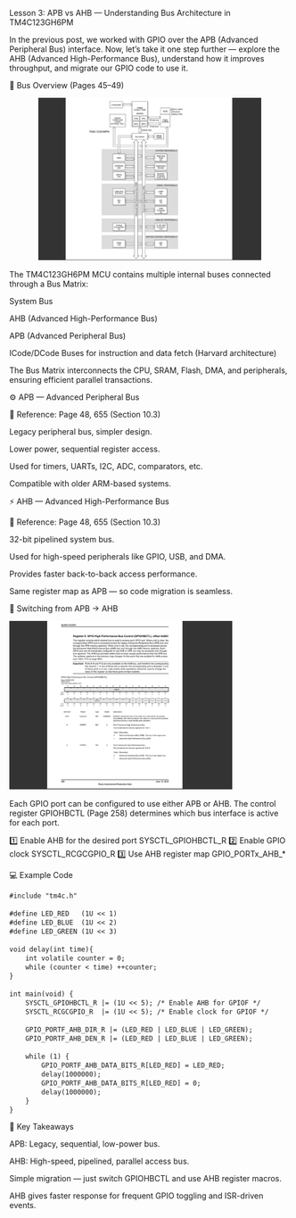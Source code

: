 Lesson 3: APB vs AHB — Understanding Bus Architecture in TM4C123GH6PM

In the previous post, we worked with GPIO over the APB (Advanced Peripheral Bus) interface.
Now, let’s take it one step further — explore the AHB (Advanced High-Performance Bus), understand how it improves throughput, and migrate our GPIO code to use it.

🧩 Bus Overview (Pages 45–49)

<p align="center">
  <img src="../../Images/TivaC_arch_block_diagram.png" width="400" alt="Architecture block digram">
</p>

The TM4C123GH6PM MCU contains multiple internal buses connected through a Bus Matrix:

System Bus

AHB (Advanced High-Performance Bus)

APB (Advanced Peripheral Bus)

ICode/DCode Buses for instruction and data fetch (Harvard architecture)

The Bus Matrix interconnects the CPU, SRAM, Flash, DMA, and peripherals, ensuring efficient parallel transactions.

⚙️ APB — Advanced Peripheral Bus

📖 Reference: Page 48, 655 (Section 10.3)

Legacy peripheral bus, simpler design.

Lower power, sequential register access.

Used for timers, UARTs, I2C, ADC, comparators, etc.

Compatible with older ARM-based systems.

⚡ AHB — Advanced High-Performance Bus

📖 Reference: Page 48, 655 (Section 10.3)

32-bit pipelined system bus.

Used for high-speed peripherals like GPIO, USB, and DMA.

Provides faster back-to-back access performance.

Same register map as APB — so code migration is seamless.

🔧 Switching from APB → AHB

<p align="left">
  <img src="../../Images/GPIOHBCTL_REG_DES.png" width="400" alt="GPIOHBCTL Register description">
</p>

Each GPIO port can be configured to use either APB or AHB.
The control register GPIOHBCTL (Page 258) determines which bus interface is active for each port.

1️⃣	Enable AHB for the desired port	SYSCTL_GPIOHBCTL_R
2️⃣	Enable GPIO clock	SYSCTL_RCGCGPIO_R
3️⃣	Use AHB register map	GPIO_PORTx_AHB_*

💻 Example Code

```
#include "tm4c.h"

#define LED_RED   (1U << 1)
#define LED_BLUE  (1U << 2)
#define LED_GREEN (1U << 3)

void delay(int time){
    int volatile counter = 0;
    while (counter < time) ++counter;
}

int main(void) {
    SYSCTL_GPIOHBCTL_R |= (1U << 5); /* Enable AHB for GPIOF */
    SYSCTL_RCGCGPIO_R  |= (1U << 5); /* Enable clock for GPIOF */

    GPIO_PORTF_AHB_DIR_R |= (LED_RED | LED_BLUE | LED_GREEN);
    GPIO_PORTF_AHB_DEN_R |= (LED_RED | LED_BLUE | LED_GREEN);

    while (1) {
        GPIO_PORTF_AHB_DATA_BITS_R[LED_RED] = LED_RED;
        delay(1000000);
        GPIO_PORTF_AHB_DATA_BITS_R[LED_RED] = 0;
        delay(1000000);
    }
}

```

🧠 Key Takeaways

APB: Legacy, sequential, low-power bus.

AHB: High-speed, pipelined, parallel access bus.

Simple migration — just switch GPIOHBCTL and use AHB register macros.

AHB gives faster response for frequent GPIO toggling and ISR-driven events.
